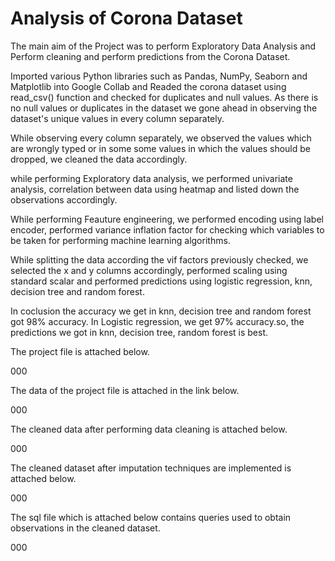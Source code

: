 # Analysis of Corona Dataset

The main aim of the Project was to perform Exploratory Data Analysis and Perform cleaning and perform predictions from the Corona Dataset.

Imported various Python libraries such as Pandas, NumPy, Seaborn and Matplotlib into Google Collab and Readed the corona dataset using read_csv() function and checked for duplicates and null values. As there is no null values or duplicates in the dataset we gone ahead in observing the dataset's unique values in every column separately.

While observing every column separately, we observed the values which are wrongly typed or in some some values in which the values should be dropped, we cleaned the data accordingly.

while performing Exploratory data analysis, we performed univariate analysis, correlation between data using heatmap and listed down the observations accordingly.

While performing Feauture engineering, we performed encoding using label encoder, performed variance inflation factor for checking which variables to be taken for performing machine learning algorithms.

While splitting the data according the vif factors previously checked, we selected the x and y columns accordingly, performed scaling using standard scalar and performed predictions using logistic regression, knn, decision tree and random forest.

In coclusion the accuracy we get in knn, decision tree and random forest got 98% accuracy. In Logistic regression, we get 97% accuracy.so, the predictions we got in knn, decision tree, random forest is best.

The project file is attached below.

000

The data of the project file is attached in the link below.

000

The cleaned data after performing data cleaning is attached below.

000

The cleaned dataset after imputation techniques are implemented is attached below.

000

The sql file which is attached below contains queries used to obtain observations in the cleaned dataset.

000
